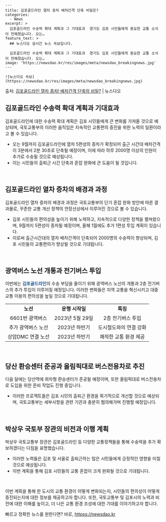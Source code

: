     ---
    title: 김포골드라인 열차 증차 배차간격 단축 비밀은?
    categories:
      - News
    excerpt: >
      김포골드라인 수송력 확대 계획과 그 기대효과  경기도 김포 시민들에게 중요한 교통 소식이 전해졌습니다. 오는…
    feature_text: >
      ## 뉴스다오 실시간 뉴스 속보입니다.
    
      김포골드라인 수송력 확대 계획과 그 기대효과  경기도 김포 시민들에게 중요한 교통 소식이 전해졌습니다. 오는…
    image: 'https://newsdao.kr/res/images/meta/newsdao_breakingnews.jpg'
    ---
    
    ![뉴스다오 속보](httpss://newsdao.kr/res/images/meta/newsdao_breakingnews.jpg)

<p>출처: <a href="httpss://newsdao.kr/4507" rel="dofollow">김포골드라인 열차 증차! 배차간격 단축의 비밀?</a> | 뉴스다오</p>

<h2 data-ke-size="size26">김포골드라인 수송력 확대 계획과 기대효과</h2>
김포골드라인에 대한 수송력 확대 계획은 김포 시민들에게 큰 변화를 가져올 것으로 예상되며, 국토교통부의 이러한 움직임은 지속적인 교통편의 증진을 위한 노력의 일환이라고 볼 수 있습니다.

<ul>
  <li>오는 9월까지 김포골드라인에 열차 5편성의 증차가 확정되어 출근 시간대 배차간격이 3분에서 2분 30초로 단축될 예정이며, 이에 따라 하루 2000명 이상의 인원이 추가로 수송될 것으로 예상됩니다.</li>
  <li>이는 시민들의 출퇴근 시간 단축과 혼잡 완화에 큰 도움이 될 것입니다.</li>
</ul>

<p data-ke-size="size16">&nbsp;</p>

<h2 data-ke-size="size26">김포골드라인 열차 증차의 배경과 과정</h2>
김포골드라인 열차 증차의 배경과 과정은 국토교통부의 단기 혼잡 완화 방안에 따른 결과물로, 꾸준한 교통 개선 정책의 연장선상에서 이루어진 것으로 볼 수 있습니다. 

<ul>
  <li>김포 시민들의 편의성을 높이기 위해 노력하고, 지속적으로 다양한 정책을 펼쳐왔으며, 9월까지 5편성이 증차될 예정이며, 올해 1월에도 추가 1편성 투입 계획이 있습니다.</li>
  <li>이로써 출근시간대의 열차 배차간격이 단축되어 2000명의 수송력이 향상되며, 김포 시민들의 교통편의가 향상될 것으로 기대됩니다.</li>
</ul>

<p data-ke-size="size16">&nbsp;</p>

<h2 data-ke-size="size26">광역버스 노선 개통과 전기버스 투입</h2>
이번에는 <b><span style="color: #1a5490;">김포골드라인</span></b>의 수송 부담을 줄이기 위해 광역버스 노선의 개통과 2층 전기버스의 추가 투입이 이루어질 예정입니다. 이러한 변화들은 지역 교통을 혁신시키고 대중교통 이용의 편의성을 높일 것으로 기대됩니다.

<table>
	<tr>
		<td style="text-align: center; height: 17px;"><b>노선</b></td>
		<td style="text-align: center; height: 17px;"><b>운행 시작일</b></td>
		<td style="text-align: center; height: 17px;"><b>특징</b></td>
	</tr>
	<tr>
		<td style="text-align: center; height: 17px;">6601번 광역버스</td>
		<td style="text-align: center; height: 17px;">2023년 5월 29일</td>
		<td style="text-align: center; height: 17px;">2층 전기버스 투입</td>
	</tr>
	<tr>
		<td style="text-align: center; height: 17px;">추가 광역버스 노선</td>
		<td style="text-align: center; height: 17px;">2023년 하반기</td>
		<td style="text-align: center; height: 17px;">도시철도와의 연결 강화</td>
	</tr>
	<tr>
		<td style="text-align: center; height: 17px;">상암DMC 연결 노선</td>
		<td style="text-align: center; height: 17px;">2023년 하반기</td>
		<td style="text-align: center; height: 17px;">쾌적한 교통 환경 제공</td>
	</tr>
</table>

<p data-ke-size="size16">&nbsp;</p>

<h2 data-ke-size="size26">당산 환승센터 준공과 올림픽대로 버스전용차로 추진</h2>
다음 달에는 당산역에 회차형 환승센터가 준공될 예정이며, 또한 올림픽대로 버스전용차로 도입을 위한 준비 작업도 진행 중입니다.

<ul>
  <li>이러한 프로젝트들은 김포 시민의 출퇴근 환경을 획기적으로 개선할 것으로 예상되며, 국토교통부는 세부사항을 관련 기관과 충분히 협의해가며 진행할 예정입니다.</li>
</ul>

<p data-ke-size="size16">&nbsp;</p>

<h2 data-ke-size="size26">박상우 국토부 장관의 비전과 이행 계획</h2>
박상우 국토교통부 장관은 김포골드라인 등 다양한 교통정책들을 통해 수송력을 추가 확보하겠다는 다짐을 표명했습니다.

<ul>
  <li>이러한 노력들은 김포 및 서울로 출퇴근하는 많은 시민들에게 긍정적인 영향을 미칠 것으로 예상됩니다.</li>
  <li>이번 계획을 통해 김포 시민들의 교통 혼잡이 크게 완화될 것으로 기대됩니다.</li>
</ul>

<p data-ke-size="size16">&nbsp;</p>

이번 계획을 통해 한 도시의 교통 환경이 어떻게 변화되는지, 시민들의 편의성이 어떻게 증진되는지에 대한 정보를 제공하고자 합니다. 또한, 국토교통부 및 김포시의 노력과 비전에 대한 이해를 높이고, 더 나은 교통 환경 조성에 대한 기대를 이야기하고자 합니다. 

빠르고 정확한 뉴스를 원한다면? 바로, <a href="httpss://newsdao.kr" rel="dofollow">httpss://newsdao.kr</a>


    